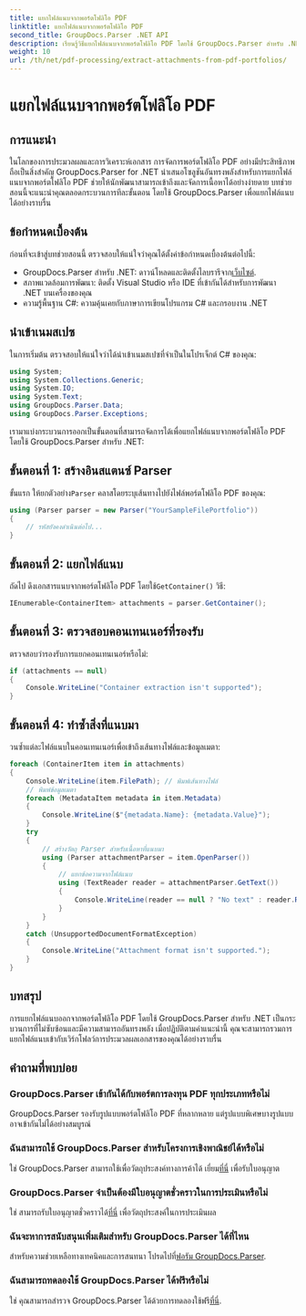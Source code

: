 ```yaml
---
title: แยกไฟล์แนบจากพอร์ตโฟลิโอ PDF
linktitle: แยกไฟล์แนบจากพอร์ตโฟลิโอ PDF
second_title: GroupDocs.Parser .NET API
description: เรียนรู้วิธีแยกไฟล์แนบจากพอร์ตโฟลิโอ PDF โดยใช้ GroupDocs.Parser สำหรับ .NET ในบทช่วยสอนที่ครอบคลุมนี้
weight: 10
url: /th/net/pdf-processing/extract-attachments-from-pdf-portfolios/
---
```


# แยกไฟล์แนบจากพอร์ตโฟลิโอ PDF

## การแนะนำ
ในโลกของการประมวลผลและการวิเคราะห์เอกสาร การจัดการพอร์ตโฟลิโอ PDF อย่างมีประสิทธิภาพถือเป็นสิ่งสำคัญ GroupDocs.Parser for .NET นำเสนอโซลูชันอันทรงพลังสำหรับการแยกไฟล์แนบจากพอร์ตโฟลิโอ PDF ช่วยให้นักพัฒนาสามารถเข้าถึงและจัดการเนื้อหาได้อย่างง่ายดาย บทช่วยสอนนี้จะแนะนำคุณตลอดกระบวนการทีละขั้นตอน โดยใช้ GroupDocs.Parser เพื่อแยกไฟล์แนบได้อย่างราบรื่น
## ข้อกำหนดเบื้องต้น
ก่อนที่จะเข้าสู่บทช่วยสอนนี้ ตรวจสอบให้แน่ใจว่าคุณได้ตั้งค่าข้อกำหนดเบื้องต้นต่อไปนี้:
-  GroupDocs.Parser สำหรับ .NET: ดาวน์โหลดและติดตั้งไลบรารีจาก[เว็บไซต์](https://releases.groupdocs.com/parser/net/).
- สภาพแวดล้อมการพัฒนา: ติดตั้ง Visual Studio หรือ IDE ที่เข้ากันได้สำหรับการพัฒนา .NET บนเครื่องของคุณ
- ความรู้พื้นฐาน C#: ความคุ้นเคยกับภาษาการเขียนโปรแกรม C# และกรอบงาน .NET

## นำเข้าเนมสเปซ
ในการเริ่มต้น ตรวจสอบให้แน่ใจว่าได้นำเข้าเนมสเปซที่จำเป็นในโปรเจ็กต์ C# ของคุณ:
```csharp
using System;
using System.Collections.Generic;
using System.IO;
using System.Text;
using GroupDocs.Parser.Data;
using GroupDocs.Parser.Exceptions;
```
เรามาแบ่งกระบวนการออกเป็นขั้นตอนที่สามารถจัดการได้เพื่อแยกไฟล์แนบจากพอร์ตโฟลิโอ PDF โดยใช้ GroupDocs.Parser สำหรับ .NET:
## ขั้นตอนที่ 1: สร้างอินสแตนซ์ Parser
 ขั้นแรก ให้ยกตัวอย่าง`Parser` คลาสโดยระบุเส้นทางไปยังไฟล์พอร์ตโฟลิโอ PDF ของคุณ:
```csharp
using (Parser parser = new Parser("YourSampleFilePortfolio"))
{
    // รหัสยังคงดำเนินต่อไป...
}
```
## ขั้นตอนที่ 2: แยกไฟล์แนบ
 ถัดไป ดึงเอกสารแนบจากพอร์ตโฟลิโอ PDF โดยใช้`GetContainer()` วิธี:
```csharp
IEnumerable<ContainerItem> attachments = parser.GetContainer();
```
## ขั้นตอนที่ 3: ตรวจสอบคอนเทนเนอร์ที่รองรับ
ตรวจสอบว่ารองรับการแยกคอนเทนเนอร์หรือไม่:
```csharp
if (attachments == null)
{
    Console.WriteLine("Container extraction isn't supported");
}
```
## ขั้นตอนที่ 4: ทำซ้ำสิ่งที่แนบมา
วนซ้ำแต่ละไฟล์แนบในคอนเทนเนอร์เพื่อเข้าถึงเส้นทางไฟล์และข้อมูลเมตา:
```csharp
foreach (ContainerItem item in attachments)
{
    Console.WriteLine(item.FilePath); // พิมพ์เส้นทางไฟล์
    // พิมพ์ข้อมูลเมตา
    foreach (MetadataItem metadata in item.Metadata)
    {
        Console.WriteLine($"{metadata.Name}: {metadata.Value}");
    }
    try
    {
        // สร้างวัตถุ Parser สำหรับเนื้อหาที่แนบมา
        using (Parser attachmentParser = item.OpenParser())
        {
            // แยกข้อความจากไฟล์แนบ
            using (TextReader reader = attachmentParser.GetText())
            {
                Console.WriteLine(reader == null ? "No text" : reader.ReadToEnd());
            }
        }
    }
    catch (UnsupportedDocumentFormatException)
    {
        Console.WriteLine("Attachment format isn't supported.");
    }
}
```

## บทสรุป
การแยกไฟล์แนบออกจากพอร์ตโฟลิโอ PDF โดยใช้ GroupDocs.Parser สำหรับ .NET เป็นกระบวนการที่ไม่ซับซ้อนและมีความสามารถอันทรงพลัง เมื่อปฏิบัติตามคำแนะนำนี้ คุณจะสามารถรวมการแยกไฟล์แนบเข้ากับเวิร์กโฟลว์การประมวลผลเอกสารของคุณได้อย่างราบรื่น

## คำถามที่พบบ่อย
### GroupDocs.Parser เข้ากันได้กับพอร์ตการลงทุน PDF ทุกประเภทหรือไม่
GroupDocs.Parser รองรับรูปแบบพอร์ตโฟลิโอ PDF ที่หลากหลาย แต่รูปแบบพิเศษบางรูปแบบอาจเข้ากันไม่ได้อย่างสมบูรณ์
### ฉันสามารถใช้ GroupDocs.Parser สำหรับโครงการเชิงพาณิชย์ได้หรือไม่
 ใช่ GroupDocs.Parser สามารถใช้เพื่อวัตถุประสงค์ทางการค้าได้ เยี่ยม[ที่นี่](https://purchase.groupdocs.com/buy) เพื่อรับใบอนุญาต
### GroupDocs.Parser จำเป็นต้องมีใบอนุญาตชั่วคราวในการประเมินหรือไม่
ใช่ สามารถรับใบอนุญาตชั่วคราวได้[ที่นี่](https://purchase.groupdocs.com/temporary-license/) เพื่อวัตถุประสงค์ในการประเมินผล
### ฉันจะหาการสนับสนุนเพิ่มเติมสำหรับ GroupDocs.Parser ได้ที่ไหน
 สำหรับความช่วยเหลือทางเทคนิคและการสนทนา โปรดไปที่[ฟอรัม GroupDocs.Parser](https://forum.groupdocs.com/c/parser/17).
### ฉันสามารถทดลองใช้ GroupDocs.Parser ได้ฟรีหรือไม่
 ใช่ คุณสามารถสำรวจ GroupDocs.Parser ได้ด้วยการทดลองใช้ฟรี[ที่นี่](https://releases.groupdocs.com/).